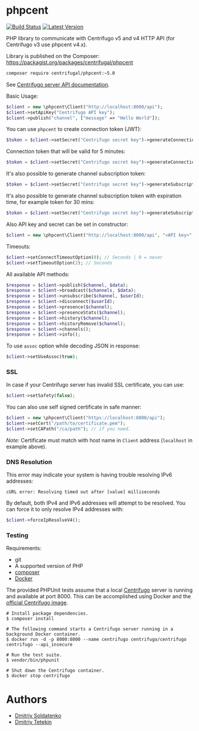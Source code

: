 phpcent
=======

[![Build Status](https://github.com/centrifugal/phpcent/workflows/test/badge.svg?branch=master)](https://github.com/centrifugal/phpcent/actions)
[![Latest Version](https://img.shields.io/github/release/centrifugal/phpcent.svg?style=flat-square)](https://github.com/centrifugal/phpcent/releases)

PHP library to communicate with Centrifugo v5 and v4 HTTP API (for Centrifugo v3 use phpcent v4.x).

Library is published on the Composer: https://packagist.org/packages/centrifugal/phpcent

```bash
composer require centrifugal/phpcent:~5.0
```

See [Centrifugo server API documentation](https://centrifugal.dev/docs/server/server_api).

Basic Usage:

```php
$client = new \phpcent\Client("http://localhost:8000/api");
$client->setApiKey("Centrifugo API key");
$client->publish("channel", ["message" => "Hello World"]);
```

You can use `phpcent` to create connection token (JWT):

```php
$token = $client->setSecret("Centrifugo secret key")->generateConnectionToken($userId);
```

Connection token that will be valid for 5 minutes:

```php
$token = $client->setSecret("Centrifugo secret key")->generateConnectionToken($userId, time() + 5*60);
```

It's also possible to generate channel subscription token:

```php
$token = $client->setSecret("Centrifugo secret key")->generateSubscriptionToken($userId, $channel);
```

It's also possible to generate channel subscription token with expiration time, for example token for 30 mins:

```php
$token = $client->setSecret("Centrifugo secret key")->generateSubscriptionToken($userId, $channel, time() + 30*60);
```

Also API key and secret can be set in constructor:

```php
$client = new \phpcent\Client("http://localhost:8000/api", "<API key>", "<secret key>");
```

Timeouts:

```php
$client->setConnectTimeoutOption(0); // Seconds | 0 = never
$client->setTimeoutOption(2); // Seconds
```

All available API methods:

```php
$response = $client->publish($channel, $data);
$response = $client->broadcast($channels, $data);
$response = $client->unsubscribe($channel, $userId);
$response = $client->disconnect($userId);
$response = $client->presence($channel);
$response = $client->presenceStats($channel);
$response = $client->history($channel);
$response = $client->historyRemove($channel);
$response = $client->channels();
$response = $client->info();
```

To use `assoc` option while decoding JSON in response:

```php
$client->setUseAssoc(true);
```

### SSL

In case if your Centrifugo server has invalid SSL certificate, you can use:

```php
$client->setSafety(false);
```

You can also use self signed certificate in safe manner:

```php
$client = new \phpcent\Client("https://localhost:8000/api");
$client->setCert("/path/to/certificate.pem");
$client->setCAPath("/ca/path"); // if you need.
```

*Note:* Certificate must match with host name in `Client` address (`localhost` in example above).

### DNS Resolution

This error may indicate your system is having trouble resolving IPv6 addresses:

```
cURL error: Resolving timed out after [value] milliseconds
```

By default, both IPv4 and IPv6 addresses will attempt to be resolved. You can force it to only resolve IPv4 addresses with:

```php
$client->forceIpResolveV4();
```

### Testing

Requirements:

* git
* A supported version of PHP
* [composer](http://getcomposer.org/download)
* [Docker](https://www.docker.com/products/docker-desktop)

The provided PHPUnit tests assume that a local [Centrifugo](https://github.com/centrifugal/centrifugo) server is running and available at port 8000. This can be accomplished using Docker and the [official Centrifugo image](https://hub.docker.com/r/centrifugo/centrifugo/).

```shell
# Install package dependencies.
$ composer install

# The following command starts a Centrifugo server running in a background Docker container.
$ docker run -d -p 8000:8000 --name centrifugo centrifugo/centrifugo centrifugo --api_insecure

# Run the test suite.
$ vendor/bin/phpunit

# Shut down the Centrifugo container.
$ docker stop centrifugo
```

Authors
=======

* [Dmitriy Soldatenko](https://github.com/sl4mmer)
* [Dmitriy Tetekin](https://github.com/Tomchanskiy)
